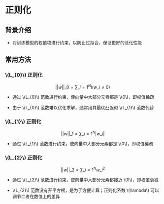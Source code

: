 <script type="text/javascript" src="http://cdn.mathjax.org/mathjax/latest/MathJax.js?config=default"></script>

# 正则化

## 背景介绍

- 对训练模型的权值项进行约束，以防止过拟合，保证更好的泛化性能

## 常用方法

### \\(L\_{0}\\) 正则化

$$||w||\_{0} = \sum\_{i=1}^{N}I(w\_{i} \neq 0)$$

- 通过 \\(L\_{0}\\) 范数进行约束，使向量中大部分元素都是 \\(0\\)，即权值稀疏

- 由于 \\(L\_{0}\\) 范数难以优化求解，通常用其最优凸近似 \\(L\_{1}\\) 范数代替

### \\(L\_{1}\\) 正则化

$$||w||\_{1} = \sum\_{i=1}^{N}|w\_{i}|$$

- 通过 \\(L\_{1}\\) 范数进行约束，使向量中大部分元素都是 \\(0\\)，即权值稀疏

### \\(L\_{2}\\) 正则化

$$||w||\_{2} = \sum\_{i=1}^{N} w\_{i}^{2}$$

- 通过 \\(L\_{2}\\) 范数进行约束，使向量中大部分元素都接近 \\(0\\)，即权值衰减

- \\(L\_{2}\\) 范数没有开平方根，是为了方便计算；正则化系数 \\(\lambda\\) 可以调节二者在数值上的差异